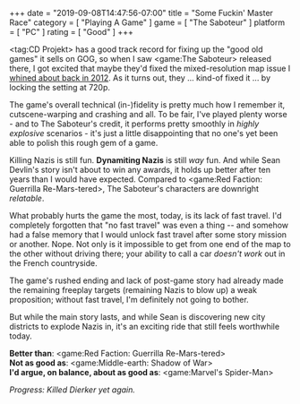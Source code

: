 +++
date = "2019-09-08T14:47:56-07:00"
title = "Some Fuckin' Master Race"
category = [ "Playing A Game" ]
game = [ "The Saboteur" ]
platform = [ "PC" ]
rating = [ "Good" ]
+++

<tag:CD Projekt> has a good track record for fixing up the "good old games" it sells on GOG, so when I saw <game:The Saboteur> released there, I got excited that maybe they'd fixed the mixed-resolution map issue I [whined about back in 2012]($SiteBaseURL$2012/09/17/the-saboteur-9/).  As it turns out, they ... kind-of fixed it ... by locking the setting at 720p.

The game's overall technical (in-)fidelity is pretty much how I remember it, cutscene-warping and crashing and all.  To be fair, I've played plenty worse - and to The Saboteur's credit, it performs pretty smoothly in <i>highly explosive</i> scenarios - it's just a little disappointing that no one's yet been able to polish this rough gem of a game.

Killing Nazis is still fun.  <b>Dynamiting Nazis</b> is still <i>way</i> fun.  And while Sean Devlin's story isn't about to win any awards, it holds up better after ten years than I would have expected.  Compared to <game:Red Faction: Guerrilla Re-Mars-tered>, The Saboteur's characters are downright <i>relatable</i>.

What probably hurts the game the most, today, is its lack of fast travel.  I'd completely forgotten that "no fast travel" was even a thing -- and somehow had a false memory that I would unlock fast travel after some story mission or another.  Nope.  Not only is it impossible to get from one end of the map to the other without driving there; your ability to call a car <i>doesn't work</i> out in the French countryside.

The game's rushed ending and lack of post-game story had already made the remaining freeplay targets (remaining Nazis to blow up) a weak proposition; without fast travel, I'm definitely not going to bother.

But while the main story lasts, and while Sean is discovering new city districts to explode Nazis in, it's an exciting ride that still feels worthwhile today.

<b>Better than</b>: <game:Red Faction: Guerrilla Re-Mars-tered>  
<b>Not as good as</b>: <game:Middle-earth: Shadow of War>  
<b>I'd argue, on balance, about as good as</b>: <game:Marvel's Spider-Man>

<i>Progress: Killed Dierker yet again.</i>
